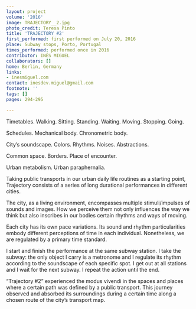 ```yaml
---
layout: project
volume: '2016'
image: TRAJECTORY__2.jpg
photo_credit: Teresa Pinto
title: 'TRAJECTORY #2'
first_performed: first performed on July 20, 2016
place: Subway stops, Porto, Portugal
times_performed: performed once in 2016
contributor: INÊS MIGUEL
collaborators: []
home: Berlin, Germany
links:
- inesmiguel.com
contact: inesdev.miguel@gmail.com
footnote: ''
tags: []
pages: 294-295

---
```


Timetables. Walking. Sitting. Standing. Waiting. Moving. Stopping. Going.

Schedules. Mechanical body. Chronometric body.

City’s soundscape. Colors. Rhythms. Noises. Abstractions.

Common space. Borders. Place of encounter.

Urban metabolism. Urban paraphernalia.

Taking public transports in our urban daily life routines as a starting point, Trajectory consists of a series of long durational performances in different cities.

The city, as a living environment, encompasses multiple stimuli/impulses of sounds and images. How we perceive them not only influences the way we think but also inscribes in our bodies certain rhythms and ways of moving.

Each city has its own pace variations. Its sound and rhythm particularities embody different perceptions of time in each individual. Nonetheless, we are regulated by a primary time standard.

I start and finish the performance at the same subway station. I take the subway: the only object I carry is a metronome and I regulate its rhythm according to the soundscape of each specific spot. I get out at all stations and I wait for the next subway. I repeat the action until the end.

“Trajectory #2” experienced the modus vivendi in the spaces and places where a certain path was defined by a public transport. This journey observed and absorbed its surroundings during a certain time along a chosen route of the city’s transport map.
